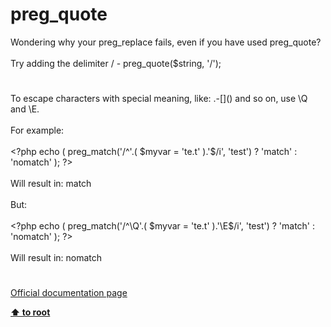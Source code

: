 # preg_quote




<div class="phpcode"><span class="html">
Wondering why your preg_replace fails, even if you have used preg_quote?<br><br>Try adding the delimiter / - preg_quote($string, &apos;/&apos;);</span>
</div>
  

#


<div class="phpcode"><span class="html">
To escape characters with special meaning, like: .-[]() and so on, use \Q and \E.<br><br>For example:<br><br><span class="default">&lt;?php </span><span class="keyword">echo ( </span><span class="default">preg_match</span><span class="keyword">(</span><span class="string">&apos;/^&apos;</span><span class="keyword">.( </span><span class="default">$myvar </span><span class="keyword">= </span><span class="string">&apos;te.t&apos; </span><span class="keyword">).</span><span class="string">&apos;$/i&apos;</span><span class="keyword">, </span><span class="string">&apos;test&apos;</span><span class="keyword">) ? </span><span class="string">&apos;match&apos; </span><span class="keyword">: </span><span class="string">&apos;nomatch&apos; </span><span class="keyword">); </span><span class="default">?&gt;<br></span><br>Will result in: match<br><br>But:<br><br><span class="default">&lt;?php </span><span class="keyword">echo ( </span><span class="default">preg_match</span><span class="keyword">(</span><span class="string">&apos;/^\Q&apos;</span><span class="keyword">.( </span><span class="default">$myvar </span><span class="keyword">= </span><span class="string">&apos;te.t&apos; </span><span class="keyword">).</span><span class="string">&apos;\E$/i&apos;</span><span class="keyword">, </span><span class="string">&apos;test&apos;</span><span class="keyword">) ? </span><span class="string">&apos;match&apos; </span><span class="keyword">: </span><span class="string">&apos;nomatch&apos; </span><span class="keyword">); </span><span class="default">?&gt;<br></span><br>Will result in: nomatch</span>
</div>
  

#

[Official documentation page](https://www.php.net/manual/en/function.preg-quote.php)

**[⬆ to root](/)**